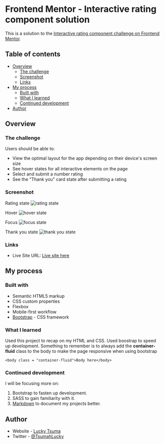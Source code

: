 # Frontend Mentor - Interactive rating component solution

This is a solution to the [Interactive rating component challenge on Frontend Mentor](https://www.frontendmentor.io/challenges/interactive-rating-component-koxpeBUmI). 

## Table of contents

- [Overview](#overview)
  - [The challenge](#the-challenge)
  - [Screenshot](#screenshot)
  - [Links](#links)
- [My process](#my-process)
  - [Built with](#built-with)
  - [What I learned](#what-i-learned)
  - [Continued development](#continued-development)
- [Author](#author)

## Overview

### The challenge

Users should be able to:

- View the optimal layout for the app depending on their device's screen size
- See hover states for all interactive elements on the page
- Select and submit a number rating
- See the "Thank you" card state after submitting a rating

### Screenshot
Rating state
![rating state](https://user-images.githubusercontent.com/55623011/173389384-28fbe485-6ff7-49c3-9a25-0b52298b0bbc.png)

Hover
![hover state](https://user-images.githubusercontent.com/55623011/173389484-222a5e4d-ca6d-4445-8d96-44cae2615886.png)

Focus
![focus state](https://user-images.githubusercontent.com/55623011/173389546-fdc05953-fcf7-44e0-9e2a-ca96c180db3c.png)

Thank you state
![thank you state](https://user-images.githubusercontent.com/55623011/173389591-dafb90cb-a33b-4158-9228-6259462b645d.png)

### Links
- Live Site URL: [Live site here](https://rating-component-lucky.netlify.app/)

## My process

### Built with

- Semantic HTML5 markup
- CSS custom properties
- Flexbox
- Mobile-first workflow
- [Bootstrap](https://getbootstrap.com/) - CSS framework


### What I learned

Used this project to recap on my HTML and CSS. Used boostrap to speed up development.
Something to remember is to always add the **container-fluid** class to the body to make the page responsive when using bootstrap

```reminder
<body class = "container-fluid">Body here</body>
```
### Continued development

I will be focusing more on:
1. Bootstrap to fasten up development.
2. SASS to gain familiarity with it.
3. [Markdown](https://www.markdownguide.org/) to document my projects better.

## Author

- Website - [Lucky Tsuma](https://luckytsuma.netlify.app/)
- Twitter - [@TsumahLucky](https://www.twitter.com/TsumahLucky)
